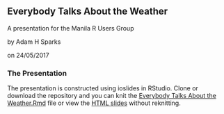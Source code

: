 ## Everybody Talks About the Weather

A presentation for the Manila R Users Group

by Adam H Sparks

on 24/05/2017

### The Presentation

The presentation is constructed using ioslides in RStudio. Clone or download the repository and you can knit the [Everybody Talks About the Weather.Rmd](https://github.com/adamhsparks/ManilaRUG2017/blob/master/Everybody%20Talks%20About%20the%20Weather.Rmd) file or view the [HTML slides](http://htmlpreview.github.com/?https://github.com/adamhsparks/ManilaRUG2017/blob/master/Everybody_Talks_About_the_Weather.html) without reknitting.
